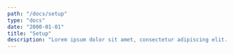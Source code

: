 ```yaml
---
path: "/docs/setup"
type: "docs"
date: "2000-01-01"
title: "Setup"
description: "Lorem ipsum dolor sit amet, consectetur adipiscing elit. Nunc tempus laoreet leo sit amet iaculis."
---
```

